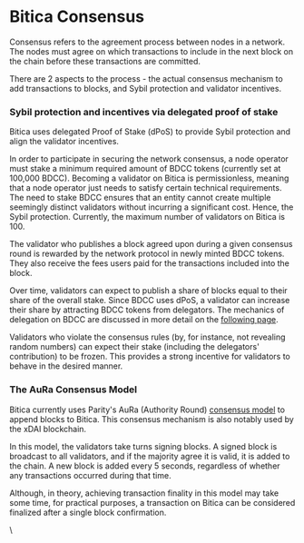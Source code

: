 # Bitica Consensus

Consensus refers to the agreement process between nodes in a network. The nodes must agree on which transactions to include in the next block on the chain before these transactions are committed.

There are 2 aspects to the process - the actual consensus mechanism to add transactions to blocks, and Sybil protection and validator incentives.

### Sybil protection and incentives via delegated proof of stake

Bitica uses delegated Proof of Stake (dPoS) to provide Sybil protection and align the validator incentives.  

In order to participate in securing the network consensus, a node operator must stake a minimum required amount of BDCC tokens (currently set at 100,000 BDCC). Becoming a validator on Bitica is permissionless, meaning that a node operator just needs to satisfy certain technical requirements. The need to stake BDCC ensures that an entity cannot create multiple seemingly distinct validators without incurring a significant cost. Hence, the Sybil protection. Currently, the maximum number of validators on Bitica is 100.

The validator who publishes a block agreed upon during a given consensus round is rewarded by the network protocol in newly minted BDCC tokens. They also receive the fees users paid for the transactions included into the block.

Over time, validators can expect to publish a share of blocks equal to their share of the overall stake. Since BDCC uses dPoS, a validator can increase their share by attracting BDCC tokens from delegators. The mechanics of delegation on BDCC are discussed in more detail on the [following page](https://docs.biticablockchain.com/general/fuse-network-blockchain/validators-and-delegation).

Validators who violate the consensus rules (by, for instance, not revealing random numbers) can expect their stake (including the delegators' contribution) to be frozen. This provides a strong incentive for validators to behave in the desired manner.

### The AuRa Consensus Model

Bitica currently uses Parity's AuRa (Authority Round) [consensus model](https://openethereum.github.io/Aura) to append blocks to Bitica. This consensus mechanism is also notably used by the xDAI blockchain.

In this model, the validators take turns signing blocks. A signed block is broadcast to all validators, and if the majority agree it is valid, it is added to the chain. A new block is added every 5 seconds, regardless of whether any transactions occurred during that time.

Although, in theory, achieving transaction finality in this model may take some time, for practical purposes, a transaction on Bitica can be considered finalized after a single block confirmation.  

\

